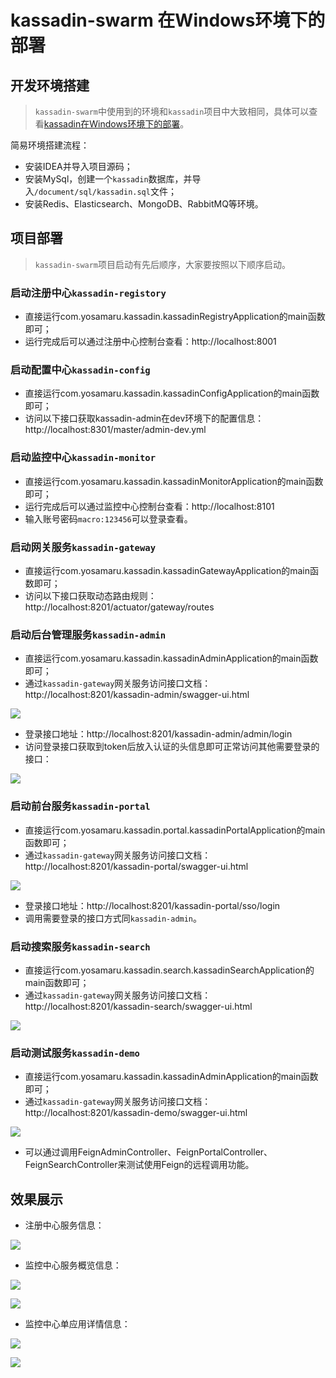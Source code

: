 # kassadin-swarm 在Windows环境下的部署

## 开发环境搭建

> `kassadin-swarm`中使用到的环境和`kassadin`项目中大致相同，具体可以查看[kassadin在Windows环境下的部署](https://github.com/macrozheng/kassadin-learning/blob/master/docs/deploy/kassadin_deploy_windows.md)。

简易环境搭建流程：

- 安装IDEA并导入项目源码；
- 安装MySql，创建一个`kassadin`数据库，并导入`/document/sql/kassadin.sql`文件；
- 安装Redis、Elasticsearch、MongoDB、RabbitMQ等环境。

## 项目部署

> `kassadin-swarm`项目启动有先后顺序，大家要按照以下顺序启动。

### 启动注册中心`kassadin-registory`

- 直接运行com.yosamaru.kassadin.kassadinRegistryApplication的main函数即可；
- 运行完成后可以通过注册中心控制台查看：http://localhost:8001

### 启动配置中心`kassadin-config`

- 直接运行com.yosamaru.kassadin.kassadinConfigApplication的main函数即可；
- 访问以下接口获取kassadin-admin在dev环境下的配置信息：http://localhost:8301/master/admin-dev.yml

### 启动监控中心`kassadin-monitor`

- 直接运行com.yosamaru.kassadin.kassadinMonitorApplication的main函数即可；
- 运行完成后可以通过监控中心控制台查看：http://localhost:8101
- 输入账号密码`macro:123456`可以登录查看。

### 启动网关服务`kassadin-gateway`

- 直接运行com.yosamaru.kassadin.kassadinGatewayApplication的main函数即可；
- 访问以下接口获取动态路由规则：http://localhost:8201/actuator/gateway/routes

### 启动后台管理服务`kassadin-admin`

- 直接运行com.yosamaru.kassadin.kassadinAdminApplication的main函数即可；
- 通过`kassadin-gateway`网关服务访问接口文档：http://localhost:8201/kassadin-admin/swagger-ui.html

![](../resource/kassadin_swarm_windows_06.png)

- 登录接口地址：http://localhost:8201/kassadin-admin/admin/login
- 访问登录接口获取到token后放入认证的头信息即可正常访问其他需要登录的接口：

![](../resource/kassadin_swarm_windows_09.png)

### 启动前台服务`kassadin-portal`

- 直接运行com.yosamaru.kassadin.portal.kassadinPortalApplication的main函数即可；
- 通过`kassadin-gateway`网关服务访问接口文档：http://localhost:8201/kassadin-portal/swagger-ui.html

![](../resource/kassadin_swarm_windows_07.png)

- 登录接口地址：http://localhost:8201/kassadin-portal/sso/login
- 调用需要登录的接口方式同`kassadin-admin`。

### 启动搜索服务`kassadin-search`

- 直接运行com.yosamaru.kassadin.search.kassadinSearchApplication的main函数即可；
- 通过`kassadin-gateway`网关服务访问接口文档：http://localhost:8201/kassadin-search/swagger-ui.html

![](../resource/kassadin_swarm_windows_10.png)

### 启动测试服务`kassadin-demo`

- 直接运行com.yosamaru.kassadin.kassadinAdminApplication的main函数即可；
- 通过`kassadin-gateway`网关服务访问接口文档：http://localhost:8201/kassadin-demo/swagger-ui.html

![](../resource/kassadin_swarm_windows_08.png)

- 可以通过调用FeignAdminController、FeignPortalController、FeignSearchController来测试使用Feign的远程调用功能。

## 效果展示

- 注册中心服务信息：

![](../resource/kassadin_swarm_windows_01.png)

- 监控中心服务概览信息：

![](../resource/kassadin_swarm_windows_02.png)

![](../resource/kassadin_swarm_windows_03.png)

- 监控中心单应用详情信息：

![](../resource/kassadin_swarm_windows_04.png)

![](../resource/kassadin_swarm_windows_05.png)


